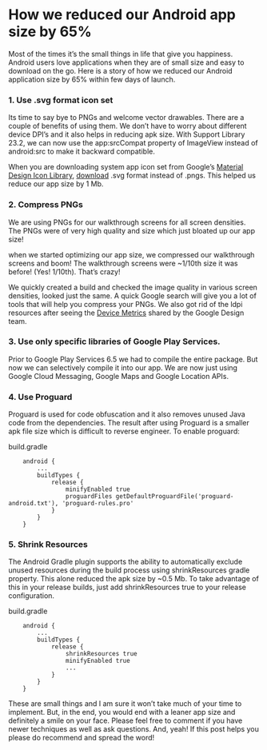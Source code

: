 # How we reduced our Android app size by 65%
Most of the times it’s the small things in life that give you happiness. Android users love applications when they are of small size and easy to download on the go. Here is a story of how we reduced our Android application size by 65% within few days of launch.

### 1. Use .svg format icon set
Its time to say bye to PNGs and welcome vector drawables. There are a couple of benefits of using them. We don’t have to worry about different device DPI’s and it also helps in reducing apk size. With Support Library 23.2, we can now use the app:srcCompat property of ImageView instead of android:src to make it backward compatible.

When you are downloading system app icon set from Google’s [Material Design Icon Library](https://design.google.com/icons/), [download](https://github.com/google/material-design-icons) .svg format instead of .pngs. This helped us reduce our app size by 1 Mb.

### 2. Compress PNGs
We are using PNGs for our walkthrough screens for all screen densities. The PNGs were of very high quality and size which just bloated up our app size! 

when we started optimizing our app size, we compressed our walkthrough screens and boom! The walkthrough screens were ~1/10th size it was before! (Yes! 1/10th). That’s crazy!

 We quickly created a build and checked the image quality in various screen densities, looked just the same. A quick Google search will give you a lot of tools that will help you compress your PNGs. We also got rid of the ldpi resources after seeing the [Device Metrics](https://design.google.com/devices/) shared by the Google Design team.

### 3. Use only specific libraries of Google Play Services.
Prior to Google Play Services 6.5 we had to compile the entire package. But now we can selectively compile it into our app. We are now just using Google Cloud Messaging, Google Maps and Google Location APIs.

### 4. Use Proguard
Proguard is used for code obfuscation and it also removes unused Java code from the dependencies. The result after using Proguard is a smaller apk file size which is difficult to reverse engineer. To enable proguard:

build.gradle

		android {
		    ...
		    buildTypes {
		        release {
		            minifyEnabled true
		            proguardFiles getDefaultProguardFile('proguard-android.txt'), 'proguard-rules.pro'
		        }
		    }
		}

### 5. Shrink Resources
The Android Gradle plugin supports the ability to automatically exclude unused resources during the build process using shrinkResources gradle property. This alone reduced the apk size by ~0.5 Mb. To take advantage of this in your release builds, just add shrinkResources true to your release configuration.

build.gradle

		android {
		    ...
		    buildTypes {
		        release {
		            shrinkResources true
		            minifyEnabled true
		            ...
		        }
		    }
		}

These are small things and I am sure it won’t take much of your time to implement. But, in the end, you would end with a leaner app size and definitely a smile on your face. Please feel free to comment if you have newer techniques as well as ask questions. And, yeah! If this post helps you please do recommend and spread the word!